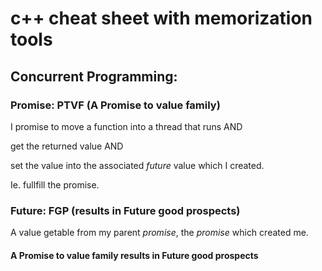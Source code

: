 # c++ cheat sheet with memorization tools

## Concurrent Programming:

### Promise: PTVF (A Promise to value family)

I promise to move a function into a thread that runs AND

   get the returned value AND 

   set the value into the associated _future_ value which I created.  

   Ie. fullfill the promise.

### Future: FGP (results in Future good prospects)

A value getable from my parent _promise_, the _promise_ which created me.

#### A Promise to value family results in Future good prospects

